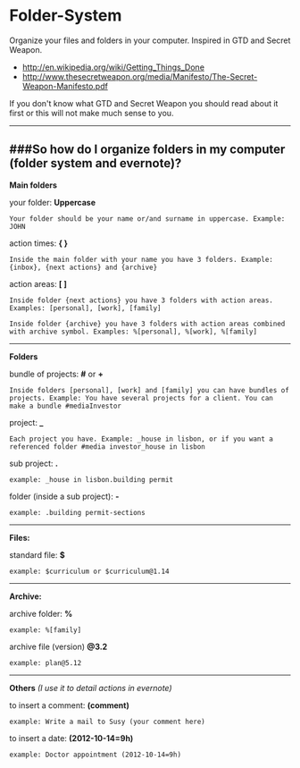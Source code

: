Folder-System
=============

Organize your files and folders in your computer. Inspired in GTD and Secret Weapon.

- http://en.wikipedia.org/wiki/Getting_Things_Done
- http://www.thesecretweapon.org/media/Manifesto/The-Secret-Weapon-Manifesto.pdf

If you don't know what GTD and Secret Weapon you should read about it first or this will not make much sense to you.

---
###So how do I organize folders in my computer (folder system and evernote)?
---
**Main folders**

your folder: **Uppercase**

    Your folder should be your name or/and surname in uppercase. Example: JOHN

action times: **{ }**
    
    Inside the main folder with your name you have 3 folders. Example: {inbox}, {next actions} and {archive}
    
action areas: **[ ]** 
    
    Inside folder {next actions} you have 3 folders with action areas. Examples: [personal], [work], [family]
    
    Inside folder {archive} you have 3 folders with action areas combined with archive symbol. Examples: %[personal], %[work], %[family]
    
---
**Folders**

bundle of projects: **#** or **+**
    
    Inside folders [personal], [work] and [family] you can have bundles of projects. Example: You have several projects for a client. You can make a bundle #mediaInvestor

project: **_**
    
    Each project you have. Example: _house in lisbon, or if you want a referenced folder #media investor_house in lisbon

sub project: **.**
    
    example: _house in lisbon.building permit

folder (inside a sub project): **-**
    
    example: .building permit-sections

---
**Files:**

standard file: **$**
    
    example: $curriculum or $curriculum@1.14
    
---
**Archive:**

archive folder: **%**
    
    example: %[family]

archive file (version) **@3.2**
    
    example: plan@5.12

---    
**Others** *(I use it to detail actions in evernote)*

to insert a comment: **(comment)**
    
    example: Write a mail to Susy (your comment here)

to insert a date: **(2012-10-14=9h)**
    
    example: Doctor appointment (2012-10-14=9h)